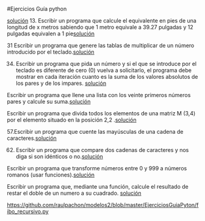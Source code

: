 #Ejercicios Guía python

[solución]()
  13. Escribir un programa que calcule el equivalente en pies de una longitud de x metros
  sabiendo que 1 metro equivale a 39.27 pulgadas y 12 pulgadas equivalen a 1 pie[solución]()

  31 Escribir un programa que genere las tablas de multiplicar de un número introducido por el
  teclado.[solución](https://github.com/raulpachon/modelos2/blob/master/EjerciciosGuiaPyton/Tabla_de_multiplicar.py)

  34. Escribir un programa que pida un número y si el que se introduce por el teclado es diferente
  de cero (0) vuelva a solicitarlo, el programa debe mostrar en cada iteración cuanto es la
  suma de los valores absolutos de los pares y de los impares. [solución](https://github.com/raulpachon/modelos2/blob/master/EjerciciosGuiaPyton/Suma_pares.py
)

Escribir un programa que llene una lista con los veinte primeros números pares y calcule su
suma.[solución]()

Escribir un programa que divida todos los elementos de una matriz M (3,4) por el elemento
situado en la posición 2,2 .[solución](https://github.com/raulpachon/modelos2/blob/master/EjerciciosGuiaPyton/Matrices.py)

57.Escribir un programa que cuente las mayúsculas de una cadena de caracteres.[solución](https://github.com/raulpachon/modelos2/blob/master/EjerciciosGuiaPyton/conteoMayusculas.py)


62. Escribir un programa que compare dos cadenas de caracteres y nos diga si son idénticos o no.[solución]()

Escribir un programa que transforme números entre 0 y 999 a números romanos (usar
funciones).[solución]()

Escribir un programa que, mediante una función, calcule el resultado de restar el doble de un numero a su cuadrado. [solución]()

https://github.com/raulpachon/modelos2/blob/master/EjerciciosGuiaPyton/fibo_recursivo.py


